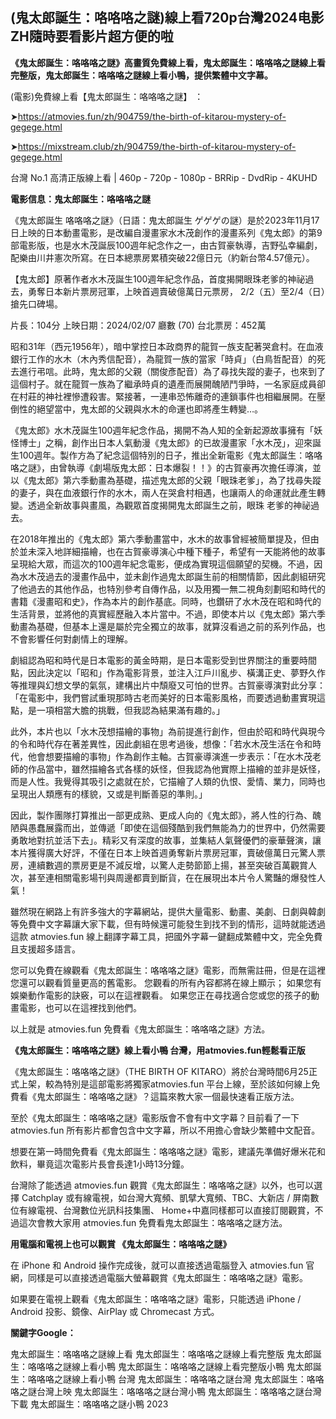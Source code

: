 ## (鬼太郎誕生：咯咯咯之謎)線上看720p台灣2024电影ZH隨時要看影片超方便的啦

**《鬼太郎誕生：咯咯咯之謎》高畫質免費線上看，鬼太郎誕生：咯咯咯之謎線上看完整版，鬼太郎誕生：咯咯咯之謎線上看小鴨，提供繁體中文字幕。**

(電影)免費線上看【鬼太郎誕生：咯咯咯之謎】 ：

➤https://atmovies.fun/zh/904759/the-birth-of-kitarou-mystery-of-gegege.html


➤https://mixstream.club/zh/904759/the-birth-of-kitarou-mystery-of-gegege.html

台灣 No.1 高清正版線上看 | 460p - 720p - 1080p - BRRip - DvdRip - 4KUHD

**電影信息：鬼太郎誕生：咯咯咯之謎**

《鬼太郎誕生 咯咯咯之謎》（日語：鬼太郎誕生 ゲゲゲの謎）是於2023年11月17日上映的日本動畫電影，是改編自漫畫家水木茂創作的漫畫系列《鬼太郎》的第9部電影版，也是水木茂誕辰100週年紀念作之一，由古賀豪執導，吉野弘幸編劇，配樂由川井憲次所寫。在日本總票房累積突破22億日元（約新台幣4.57億元）。

【鬼太郎】原著作者水木茂誕生100週年紀念作品，首度揭開眼珠老爹的神祕過去，勇奪日本新片票房冠軍，上映首週賣破億萬日元票房， 2/2（五）至2/4（日）搶先口碑場。

片長：104分 上映日期：2024/02/07 廳數 (70) 台北票房：452萬

昭和31年（西元1956年），暗中掌控日本政商界的龍賀一族支配著哭倉村。在血液銀行工作的水木（木內秀信配音），為龍賀一族的當家「時貞」（白鳥哲配音）的死去進行弔唁。此時，鬼太郎的父親（關俊彥配音）為了尋找失蹤的妻子，也來到了這個村子。就在龍賀一族為了繼承時貞的遺產而展開醜陋鬥爭時，一名家庭成員卻在村莊的神社裡慘遭殺害。緊接著，一連串恐怖離奇的連鎖事件也相繼展開。在壓倒性的絕望當中，鬼太郎的父親與水木的命運也即將產生轉變…。

《鬼太郎》水木茂誕生100週年紀念作品，揭開不為人知的全新起源故事擁有「妖怪博士」之稱，創作出日本人氣動漫《鬼太郎》的已故漫畫家「水木茂」，迎來誕生100週年。製作方為了紀念這個特別的日子，推出全新電影《鬼太郎誕生：咯咯咯之謎》，由曾執導《劇場版鬼太郎：日本爆裂！！》的古賀豪再次擔任導演，並以《鬼太郎》第六季動畫為基礎，描述鬼太郎的父親「眼珠老爹」，為了找尋失蹤的妻子，與在血液銀行作的水木，兩人在哭倉村相遇，也讓兩人的命運就此產生轉變。透過全新故事與畫風，為觀眾首度揭開鬼太郎誕生之前，眼珠
老爹的神祕過去。

在2018年推出的《鬼太郎》第六季動畫當中，水木的故事曾經被簡單提及，但由於並未深入地詳細描繪，也在古賀豪導演心中種下種子，希望有一天能將他的故事呈現給大眾，而這次的100週年紀念電影，便成為實現這個願望的契機。不過，因為水木茂過去的漫畫作品中，並未創作過鬼太郎誕生前的相關情節，因此劇組研究了他過去的其他作品，也特別參考自傳作品，以及用獨一無二視角刻劃昭和時代的書籍《漫畫昭和史》，作為本片的創作基底。同時，也鑽研了水木茂在昭和時代的生活背景，並將他的真實經歷融入本片當中。不過，即使本片以《鬼太郎》第六季動畫為基礎，但基本上還是屬於完全獨立的故事，就算沒看過之前的系列作品，也不會影響任何對劇情上的理解。

劇組認為昭和時代是日本電影的黃金時期，是日本電影受到世界關注的重要時間點，因此決定以「昭和」作為電影背景，並注入江戶川亂步、橫溝正史、夢野久作等推理與幻想文學的氣氛，建構出片中頹廢又可怕的世界。古賀豪導演對此分享：「在電影中，我們嘗試重現那時古老而美好的日本電影風格，而要透過動畫實現這點，是一項相當大膽的挑戰，但我認為結果滿有趣的。」

此外，本片也以「水木茂想描繪的事物」為前提進行創作，但由於昭和時代與現今的令和時代存在著差異性，因此劇組在思考過後，想像：「若水木茂生活在令和時代，他會想要描繪的事物」作為創作主軸。古賀豪導演進一步表示：「在水木茂老師的作品當中，雖然描繪各式各樣的妖怪，但我認為他實際上描繪的並非是妖怪，而是人性。我覺得其吸引之處就在於，它描繪了人類的仇恨、愛情、業力，同時也呈現出人類應有的樣貌，又或是判斷善惡的準則。」

因此，製作團隊打算推出一部更成熟、更成人向的《鬼太郎》，將人性的行為、醜陋與愚蠢展露而出，並傳遞「即使在這個殘酷到我們無能為力的世界中，仍然需要勇敢地對抗並活下去」。精彩又有深度的故事，並集結人氣聲優們的豪華聲演，讓本片獲得廣大好評，不僅在日本上映首週勇奪新片票房冠軍，賣破億萬日元驚人票房，連續數週的票房更是不減反增，以驚人走勢節節上揚，甚至突破百萬觀賞人次，甚至連相關電影場刊與周邊都賣到斷貨，在在展現出本片令人驚豔的爆發性人氣！

雖然現在網路上有許多強大的字幕網站，提供大量電影、動畫、美劇、日劇與韓劇等免費中文字幕讓大家下載，但有時候還可能發生到找不到的情形，這時就能透過這款 atmovies.fun 線上翻譯字幕工具，把國外字幕一鍵翻成繁體中文，完全免費且支援超多語言。

您可以免費在線觀看《鬼太郎誕生：咯咯咯之謎》電影，而無需註冊，但是在這裡您還可以觀看質量更高的舊電影。 您觀看的所有內容都將在線上顯示； 如果您有娛樂動作電影的訣竅，可以在這裡觀看。 如果您正在尋找適合您或您的孩子的動畫電影，也可以在這裡找到他們。

以上就是 atmovies.fun 免費看《鬼太郎誕生：咯咯咯之謎》方法。

**《鬼太郎誕生：咯咯咯之謎》線上看小鴨 台灣，用atmovies.fun輕鬆看正版**

《鬼太郎誕生：咯咯咯之謎》（THE BIRTH OF KITARO）將於台灣時間6月25正式上架，較為特別是這部電影將獨家atmovies.fun 平台上線，至於該如何線上免費看《鬼太郎誕生：咯咯咯之謎》？這篇來教大家一個最快速看正版方法。

至於《鬼太郎誕生：咯咯咯之謎》電影版會不會有中文字幕？目前看了一下 atmovies.fun 所有影片都會包含中文字幕，所以不用擔心會缺少繁體中文配音。

想要在第一時間免費看《鬼太郎誕生：咯咯咯之謎》電影，建議先準備好爆米花和飲料，畢竟這次電影片長會長達1小時13分鐘。  

台灣除了能透過 atmovies.fun 觀賞《鬼太郎誕生：咯咯咯之謎》以外，也可以選擇 Catchplay 或有線電視，如台灣大寬頻、凱擘大寬頻、TBC、大新店 / 屏南數位有線電視、台灣數位光訊科技集團、 Home+中嘉同樣都可以直接訂閱觀賞，不過這次會教大家用 atmovies.fun 免費看鬼太郎誕生：咯咯咯之謎方法。

**用電腦和電視上也可以觀賞 《鬼太郎誕生：咯咯咯之謎》**

在 iPhone 和 Android 操作完成後，就可以直接透過電腦登入 atmovies.fun 官網，同樣是可以直接透過電腦大螢幕觀賞《鬼太郎誕生：咯咯咯之謎》電影。

如果要在電視上觀看《鬼太郎誕生：咯咯咯之謎》電影，只能透過 iPhone / Android 投影、鏡像、AirPlay 或 Chromecast 方式。


**關鍵字Google：**

鬼太郎誕生：咯咯咯之謎線上看
鬼太郎誕生：咯咯咯之謎線上看完整版
鬼太郎誕生：咯咯咯之謎線上看小鴨
鬼太郎誕生：咯咯咯之謎線上看完整版小鴨
鬼太郎誕生：咯咯咯之謎線上看小鴨 台灣
鬼太郎誕生：咯咯咯之謎台灣
鬼太郎誕生：咯咯咯之謎台灣上映
鬼太郎誕生：咯咯咯之謎台灣小鴨
鬼太郎誕生：咯咯咯之謎台灣下載
鬼太郎誕生：咯咯咯之謎小鴨 2023
